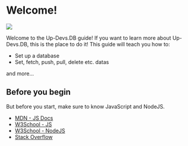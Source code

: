 # Welcome!
<img src="https://user-images.githubusercontent.com/77716705/131206307-0840de3c-a3f7-48e8-9076-f97d163055c3.png">

Welcome to the Up-Devs.DB guide! If you want to learn more about Up-Devs.DB, this is the place to do it!
This guide will teach you how to:

* Set up a database
* Set, fetch, push, pull, delete etc. datas

and more...

## Before you begin
But before you start, make sure to know JavaScript and NodeJS.

* [MDN - JS Docs](https://developer.mozilla.org/en-US/docs/Web/JavaScript)
* [W3School - JS](https://www.w3schools.com/js/)
* [W3School - NodeJS](https://www.w3schools.com/nodejs/)
* [Stack Overflow](https://stackoverflow.com/)
